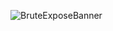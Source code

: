![BruteExposeBanner](https://d3lbwkmaao72si.cloudfront.net/nga1%2Fpreview%2F52128311%2Fmain_large.png?response-content-disposition=inline%3Bfilename%3D%22main_large.png%22%3B&response-content-type=image%2Fpng&Expires=1688183451&Signature=aqS27RUK7Uuqp48luA05s9jdyKwA5o~IB6P19BKlCDDMit0g7AIz-s6EqcHKm1cOyR2ILSt19PcALlQWK~uuT-7tGiwGntvP9rqzk5T4-A2pvQVWVk0wTxuVHsZ84zNrh233QN8FmwUXlb1kgQ01Tfki2H9jWHNwtaPrRFT1XsVoG356r1mPXWucIvYuEkR2Z6q62~w5U92nf4vRy7jZl56Uxzjpwd0tTH6URdSFLjkpJ8t52UGvfo8JrlWT-fYuGEnYUs9msM0Fpot84TDjJYY-pCXqtE6c3CquFYPeaSIVKrVPtMLqugeaPGZR0zds4WVnbKKeW~BWpT8Wes2zwQ__&Key-Pair-Id=APKAJT5WQLLEOADKLHBQ)
